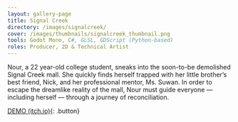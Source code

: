 ```yaml
---
layout: gallery-page
title: Signal Creek
directory: /images/signalcreek/
cover: /images/thumbnails/signalcreek_thumbnail.png
tools: Godot Mono, C#, GLSL, GDScript (Python-based)
roles: Producer, 2D & Technical Artist
---
```


Nour, a 22 year-old college student, sneaks into the soon-to-be demolished Signal Creek mall. She quickly finds herself trapped with her little brother’s best friend, Nick, and her professional mentor, Ms. Suwan. In order to escape the dreamlike reality of the mall, Nour must guide everyone — including herself — through a journey of reconciliation.

[DEMO (itch.io)](https://snacktimegames.itch.io/signal-creek){: .button}